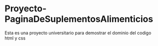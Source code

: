 # Proyecto-PaginaDeSuplementosAlimenticios
 Esta es una proyecto universitario para demostrar el dominio del codigo html y css
